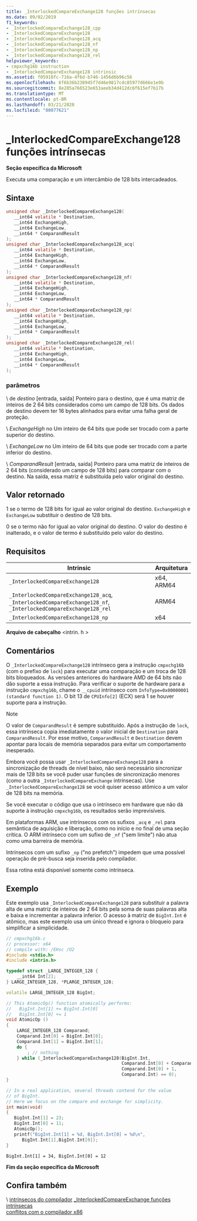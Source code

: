 ```yaml
---
title: _InterlockedCompareExchange128 funções intrínsecas
ms.date: 09/02/2019
f1_keywords:
- _InterlockedCompareExchange128_cpp
- _InterlockedCompareExchange128
- _InterlockedCompareExchange128_acq
- _InterlockedCompareExchange128_nf
- _InterlockedCompareExchange128_np
- _InterlockedCompareExchange128_rel
helpviewer_keywords:
- cmpxchg16b instruction
- _InterlockedCompareExchange128 intrinsic
ms.assetid: f05918fc-716a-4f6d-b746-1456d6b96c56
ms.openlocfilehash: 6f6b36b238945f7d46e9817cdc85977d666e1e9b
ms.sourcegitcommit: 8e285a766523e653aeeb34d412dc6f615ef7b17b
ms.translationtype: MT
ms.contentlocale: pt-BR
ms.lasthandoff: 03/21/2020
ms.locfileid: "80077621"
---
```

# <a name="_interlockedcompareexchange128-intrinsic-functions"></a>_InterlockedCompareExchange128 funções intrínsecas

**Seção específica da Microsoft**

Executa uma comparação e um intercâmbio de 128 bits intercadeados.

## <a name="syntax"></a>Sintaxe

```C
unsigned char _InterlockedCompareExchange128(
   __int64 volatile * Destination,
   __int64 ExchangeHigh,
   __int64 ExchangeLow,
   __int64 * ComparandResult
);
unsigned char _InterlockedCompareExchange128_acq(
   __int64 volatile * Destination,
   __int64 ExchangeHigh,
   __int64 ExchangeLow,
   __int64 * ComparandResult
);
unsigned char _InterlockedCompareExchange128_nf(
   __int64 volatile * Destination,
   __int64 ExchangeHigh,
   __int64 ExchangeLow,
   __int64 * ComparandResult
);
unsigned char _InterlockedCompareExchange128_np(
   __int64 volatile * Destination,
   __int64 ExchangeHigh,
   __int64 ExchangeLow,
   __int64 * ComparandResult
);
unsigned char _InterlockedCompareExchange128_rel(
   __int64 volatile * Destination,
   __int64 ExchangeHigh,
   __int64 ExchangeLow,
   __int64 * ComparandResult
);
```

### <a name="parameters"></a>parâmetros

\ de *destino*
[entrada, saída] Ponteiro para o destino, que é uma matriz de inteiros de 2 64 bits considerados como um campo de 128 bits. Os dados de destino devem ter 16 bytes alinhados para evitar uma falha geral de proteção.

\ *ExchangeHigh*
no Um inteiro de 64 bits que pode ser trocado com a parte superior do destino.

\ *ExchangeLow*
no Um inteiro de 64 bits que pode ser trocado com a parte inferior do destino.

\ *ComparandResult*
[entrada, saída] Ponteiro para uma matriz de inteiros de 2 64 bits (considerado um campo de 128 bits) para comparar com o destino.  Na saída, essa matriz é substituída pelo valor original do destino.

## <a name="return-value"></a>Valor retornado

1 se o termo de 128 bits for igual ao valor original do destino. `ExchangeHigh` e `ExchangeLow` substituir o destino de 128 bits.

0 se o termo não for igual ao valor original do destino. O valor do destino é inalterado, e o valor de termo é substituído pelo valor do destino.

## <a name="requirements"></a>Requisitos

|Intrinsic|Arquitetura|
|---------------|------------------|
|`_InterlockedCompareExchange128`|x64, ARM64|
|`_InterlockedCompareExchange128_acq`, `_InterlockedCompareExchange128_nf`, `_InterlockedCompareExchange128_rel`|ARM64|
|`_InterlockedCompareExchange128_np`|x64|

**Arquivo de cabeçalho** \<intrin. h >

## <a name="remarks"></a>Comentários

O `_InterlockedCompareExchange128` intrínseco gera a instrução `cmpxchg16b` (com o prefixo de `lock`) para executar uma comparação e um troca de 128 bits bloqueados. As versões anteriores do hardware AMD de 64 bits não dão suporte a essa instrução. Para verificar o suporte de hardware para a instrução `cmpxchg16b`, chame o `__cpuid` intrínseco com `InfoType=0x00000001 (standard function 1)`. O bit 13 de `CPUInfo[2]` (ECX) será 1 se houver suporte para a instrução.

> [!NOTE]
> O valor de `ComparandResult` é sempre substituído. Após a instrução de `lock`, essa intrínseca copia imediatamente o valor inicial de `Destination` para `ComparandResult`. Por esse motivo, `ComparandResult` e `Destination` devem apontar para locais de memória separados para evitar um comportamento inesperado.

Embora você possa usar `_InterlockedCompareExchange128` para a sincronização de threads de nível baixo, não será necessário sincronizar mais de 128 bits se você puder usar funções de sincronização menores (como a outra `_InterlockedCompareExchange` intrínsecas). Use `_InterlockedCompareExchange128` se você quiser acesso atômico a um valor de 128 bits na memória.

Se você executar o código que usa o intrínseco em hardware que não dá suporte à instrução `cmpxchg16b`, os resultados serão imprevisíveis.

Em plataformas ARM, use intrínsecos com os sufixos `_acq` e `_rel` para semântica de aquisição e liberação, como no início e no final de uma seção crítica. O ARM intrínseco com um sufixo de `_nf` ("sem limite") não atua como uma barreira de memória.

Intrínsecos com um sufixo `_np` ("no prefetch") impedem que uma possível operação de pré-busca seja inserida pelo compilador.

Essa rotina está disponível somente como intrínseca.

## <a name="example"></a>Exemplo

Este exemplo usa `_InterlockedCompareExchange128` para substituir a palavra alta de uma matriz de inteiros de 2 64 bits pela soma de suas palavras alta e baixa e incrementar a palavra inferior. O acesso à matriz de `BigInt.Int` é atômico, mas este exemplo usa um único thread e ignora o bloqueio para simplificar a simplicidade.

```cpp
// cmpxchg16b.c
// processor: x64
// compile with: /EHsc /O2
#include <stdio.h>
#include <intrin.h>

typedef struct _LARGE_INTEGER_128 {
    __int64 Int[2];
} LARGE_INTEGER_128, *PLARGE_INTEGER_128;

volatile LARGE_INTEGER_128 BigInt;

// This AtomicOp() function atomically performs:
//   BigInt.Int[1] += BigInt.Int[0]
//   BigInt.Int[0] += 1
void AtomicOp ()
{
    LARGE_INTEGER_128 Comparand;
    Comparand.Int[0] = BigInt.Int[0];
    Comparand.Int[1] = BigInt.Int[1];
    do {
        ; // nothing
    } while (_InterlockedCompareExchange128(BigInt.Int,
                                            Comparand.Int[0] + Comparand.Int[1],
                                            Comparand.Int[0] + 1,
                                            Comparand.Int) == 0);
}

// In a real application, several threads contend for the value
// of BigInt.
// Here we focus on the compare and exchange for simplicity.
int main(void)
{
   BigInt.Int[1] = 23;
   BigInt.Int[0] = 11;
   AtomicOp();
   printf("BigInt.Int[1] = %d, BigInt.Int[0] = %d\n",
      BigInt.Int[1],BigInt.Int[0]);
}
```

```Output
BigInt.Int[1] = 34, BigInt.Int[0] = 12
```

**Fim da seção específica da Microsoft**

## <a name="see-also"></a>Confira também

\ [intrínsecos do compilador](../intrinsics/compiler-intrinsics.md)
[_InterlockedCompareExchange funções intrínsecas](../intrinsics/interlockedcompareexchange-intrinsic-functions.md)\
[conflitos com o compilador x86](../build/x64-software-conventions.md#conflicts-with-the-x86-compiler)
